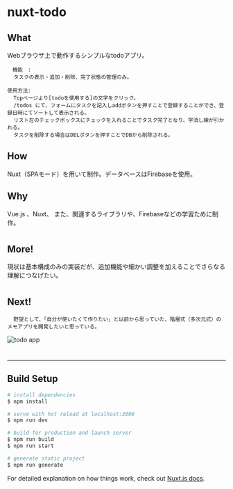# nuxt-todo


## What
Webブラウザ上で動作するシンプルなtodoアプリ。

    　機能　:
      タスクの表示・追加・削除、完了状態の管理のみ。

    使用方法:
      Topページより[todoを使用する]の文字をクリック。
      /todos にて、フォームにタスクを記入しaddボタンを押すことで登録することができ、登録日時にてソートして表示される。
      リスト左のチェックボックスにチェックを入れることでタスク完了となり、字消し線が引かれる。
      タスクを削除する場合はDELボタンを押すことでDBから削除される。


## How
Nuxt（SPAモード）を用いて制作。データベースはFirebaseを使用。
## Why
Vue.js 、Nuxt、 また、関連するライブラリや、Firebaseなどの学習ために制作。

#

## More!
  現状は基本構成のみの実装だが、追加機能や細かい調整を加えることでさらなる理解につなげたい。
#
## Next!

      野望として、「自分が使いたくて作りたい」と以前から思っていた、階層式（多次元式）のメモアプリを開発したいと思っている。

![todo app](https://gyazo.com/a2d8ec5edc3ceb19fd358b3692957e9d "todo app")

#


___________________
## Build Setup

``` bash
# install dependencies
$ npm install

# serve with hot reload at localhost:3000
$ npm run dev

# build for production and launch server
$ npm run build
$ npm run start

# generate static project
$ npm run generate
```

For detailed explanation on how things work, check out [Nuxt.js docs](https://nuxtjs.org).
